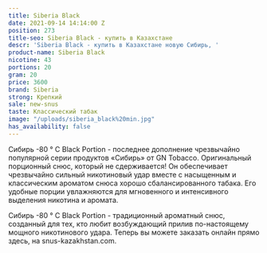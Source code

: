 ```yaml
---
title: Siberia Black
date: 2021-09-14 14:14:00 Z
position: 273
title-seo: Siberia Black - купить в Казахстане
descr: 'Siberia Black - купить в Казахстане новую Сибирь, '
product-name: Siberia Black
nicotine: 43
portions: 20
gram: 20
price: 3600
brand: Siberia
strong: Крепкий
sale: new-snus
taste: Классический табак
image: "/uploads/siberia_black%20min.jpg"
has_availability: false
---
```


Сибирь -80 ° C Black Portion - последнее дополнение  чрезвычайно популярной серии продуктов «Сибирь» от GN Tobacco. Оригинальный порционный снюс, который не сдерживается! Он обеспечивает чрезвычайно сильный никотиновый удар вместе с насыщенным и классическим ароматом снюса хорошо сбалансированного табака. Его удобные порции увлажняются для мгновенного и интенсивного выделения никотина и аромата.


Сибирь -80 ° C Black Portion - традиционный ароматный снюс, созданный для тех, кто любит возбуждающий прилив по-настоящему мощного никотинового удара. Теперь вы можете заказать онлайн прямо здесь, на snus-kazakhstan.com.